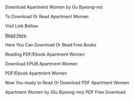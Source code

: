 Download Apartment Women by Gu Byeong-mo

To Download Or Read Apartment Women

Visit Link Bellow

[Read Here](https://mobionlines.web.app/exchange/203648169-apartment-women)

Here You Can Download Or Read Free Books

Reading PDF/Ebook Apartment Women

Download EPUB Apartment Women

PDF/Ebook Apartment Women

Now You ready to Read Or Download PDF Apartment Women

Apartment Women by (Gu Byeong-mo) PDF Free Download
